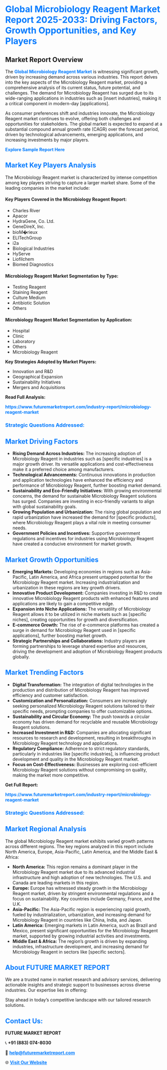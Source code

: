 <h1 style="color: #007BFF;">Global Microbiology Reagent Market Report 2025-2033: Driving Factors, Growth Opportunities, and Key Players</h1>

<section id="overview">
<h2>Market Report Overview</h2>
<p>The <a href="https://www.futuremarketreport.com/industry-report/microbiology-reagent-market" style="color: #007BFF; text-decoration: none;"><strong>Global Microbiology Reagent Market</strong></a> is witnessing significant growth, driven by increasing demand across various industries. This report delves into the key aspects of the Microbiology Reagent market, providing a comprehensive analysis of its current status, future potential, and challenges. The demand for Microbiology Reagent has surged due to its wide-ranging applications in industries such as [insert industries], making it a critical component in modern-day [applications].</p>
<p>As consumer preferences shift and industries innovate, the Microbiology Reagent market continues to evolve, offering both challenges and opportunities for stakeholders. The global market is expected to expand at a substantial compound annual growth rate (CAGR) over the forecast period, driven by technological advancements, emerging applications, and increasing investments by major players.</p>
</section>

<section id="overview">
<p><a href="https://www.futuremarketreport.com/request-sample/reportId=123579" style="color: #007BFF; text-decoration: none;"><strong>Explore Sample Report Here</strong></a></p>
</section>

<section id="key-players">
<h2 style="color: #007BFF;">Market Key Players Analysis</h2>
<p>The Microbiology Reagent market is characterized by intense competition among key players striving to capture a larger market share. Some of the leading companies in the market include:</p>
<h4>Key Players Covered in the Microbiology Reagent Report:</h4>
<ul><li>Charles River</li><li>Apacor</li><li>HydraGene, Co. Ltd.</li><li>GeneDireX, Inc.</li><li>bioM�rieux</li><li>ELITechGroup</li><li>i2a</li><li>Biological Industries</li><li>HyServe</li><li>Liofilchem</li><li>Biomed Diagnostics</li></ul>
<h4>Microbiology Reagent Market Segmentation by Type:</h4>
<ul><li>Testing Reagent</li><li>Staining Reagent</li><li>Culture Medium</li><li>Antibiotic Solution</li><li>Others</li></ul>

<h4>Microbiology Reagent Market Segmentation by Application:</h4>
<ul><li>Hospital</li><li>Clinic</li><li>Laboratory</li><li>Others</li><li>Microbiology Reagent</li></ul>
<p><strong>Key Strategies Adopted by Market Players:</strong></p>
<ul>
<li>Innovation and R&D</li>
<li>Geographical Expansion</li>
<li>Sustainability Initiatives</li>
<li>Mergers and Acquisitions</li>
</ul>
</section>

<section>
<p><strong>Read Full Analysis: </strong></p><a href="https://www.futuremarketreport.com/industry-report/microbiology-reagent-market" style="color: #007BFF; text-decoration: none;"><strong>https://www.futuremarketreport.com/industry-report/microbiology-reagent-market</strong></a>
<h3 style="color: #007BFF;">Strategic Questions Addressed:</h3>
</section>

<section id="driving-factors">
<h2 style="color: #007BFF;">Market Driving Factors</h2>
<ul>
<li><strong>Rising Demand Across Industries:</strong> The increasing adoption of Microbiology Reagent in industries such as [specific industries] is a major growth driver. Its versatile applications and cost-effectiveness make it a preferred choice among manufacturers.</li>
<li><strong>Technological Advancements:</strong> Continuous innovations in production and application technologies have enhanced the efficiency and performance of Microbiology Reagent, further boosting market demand.</li>
<li><strong>Sustainability and Eco-Friendly Initiatives:</strong> With growing environmental concerns, the demand for sustainable Microbiology Reagent solutions has surged. Companies are investing in eco-friendly variants to align with global sustainability goals.</li>
<li><strong>Growing Population and Urbanization:</strong> The rising global population and rapid urbanization have increased the demand for [specific products], where Microbiology Reagent plays a vital role in meeting consumer needs.</li>
<li><strong>Government Policies and Incentives:</strong> Supportive government regulations and incentives for industries using Microbiology Reagent have created a conducive environment for market growth.</li>
</ul>
</section>

<section id="growth-opportunities">
<h2 style="color: #007BFF;">Market Growth Opportunities</h2>
<ul>
<li><strong>Emerging Markets:</strong> Developing economies in regions such as Asia-Pacific, Latin America, and Africa present untapped potential for the Microbiology Reagent market. Increasing industrialization and urbanization in these regions are key growth drivers.</li>
<li><strong>Innovative Product Development:</strong> Companies investing in R&D to create innovative Microbiology Reagent products with enhanced features and applications are likely to gain a competitive edge.</li>
<li><strong>Expansion into Niche Applications:</strong> The versatility of Microbiology Reagent allows it to be utilized in niche markets such as [specific niches], creating opportunities for growth and diversification.</li>
<li><strong>E-commerce Growth:</strong> The rise of e-commerce platforms has created a surge in demand for Microbiology Reagent used in [specific applications], further boosting market growth.</li>
<li><strong>Strategic Partnerships and Collaborations:</strong> Industry players are forming partnerships to leverage shared expertise and resources, driving the development and adoption of Microbiology Reagent products globally.</li>
</ul>
</section>

<section id="trending-factors">
<h2 style="color: #007BFF;">Market Trending Factors</h2>
<ul>
<li><strong>Digital Transformation:</strong> The integration of digital technologies in the production and distribution of Microbiology Reagent has improved efficiency and customer satisfaction.</li>
<li><strong>Customization and Personalization:</strong> Consumers are increasingly seeking personalized Microbiology Reagent solutions tailored to their specific needs, prompting companies to offer customizable options.</li>
<li><strong>Sustainability and Circular Economy:</strong> The push towards a circular economy has driven demand for recyclable and reusable Microbiology Reagent solutions.</li>
<li><strong>Increased Investment in R&D:</strong> Companies are allocating significant resources to research and development, resulting in breakthroughs in Microbiology Reagent technology and applications.</li>
<li><strong>Regulatory Compliance:</strong> Adherence to strict regulatory standards, particularly in industries like [specific industries], is influencing product development and quality in the Microbiology Reagent market.</li>
<li><strong>Focus on Cost-Effectiveness:</strong> Businesses are exploring cost-efficient Microbiology Reagent solutions without compromising on quality, making the market more competitive.</li>
</ul>
</section>

<section>
<p><strong>Get Full Report: </strong></p><a href="https://www.futuremarketreport.com/industry-report/microbiology-reagent-market" style="color: #007BFF; text-decoration: none;"><strong>https://www.futuremarketreport.com/industry-report/microbiology-reagent-market</strong></a>
<h3 style="color: #007BFF;">Strategic Questions Addressed:</h3>
</section>


<section id="regional-analysis">
<h2 style="color: #007BFF;">Market Regional Analysis</h2>
<p>The global Microbiology Reagent market exhibits varied growth patterns across different regions. The key regions analyzed in this report include North America, Europe, Asia-Pacific, Latin America, and the Middle East & Africa:</p>
<ul>
<li><strong>North America:</strong> This region remains a dominant player in the Microbiology Reagent market due to its advanced industrial infrastructure and high adoption of new technologies. The U.S. and Canada are leading markets in this region.</li>
<li><strong>Europe:</strong> Europe has witnessed steady growth in the Microbiology Reagent market, driven by stringent environmental regulations and a focus on sustainability. Key countries include Germany, France, and the U.K.</li>
<li><strong>Asia-Pacific:</strong> The Asia-Pacific region is experiencing rapid growth, fueled by industrialization, urbanization, and increasing demand for Microbiology Reagent in countries like China, India, and Japan.</li>
<li><strong>Latin America:</strong> Emerging markets in Latin America, such as Brazil and Mexico, present significant opportunities for the Microbiology Reagent market, supported by growing industrial activities and investments.</li>
<li><strong>Middle East & Africa:</strong> The region’s growth is driven by expanding industries, infrastructure development, and increasing demand for Microbiology Reagent in sectors like [specific sectors].</li>
</ul>
</section>

<footer>
<h2 style="color: #007BFF;">About FUTURE MARKET REPORT</h2>
<p>We are a trusted name in market research and advisory services, delivering actionable insights and strategic support to businesses across diverse industries. Our expertise lies in offering:</p>

<p>Stay ahead in today’s competitive landscape with our tailored research solutions.</p>

<h2 style="color: #007BFF;">Contact Us:</h2>
<p><strong>FUTURE MARKET REPORT</strong></p>
<p>📞 <strong>+91 (883) 074-8030</strong></p>
<p>📧 <strong><a href="mailto:help@futuremarketreport.com" style="color: #007BFF;">help@futuremarketreport.com</a></strong></p>
<p>🌐 <strong><a href="https://www.futuremarketreport.com/" style="color: #007BFF;">Visit Our Website</a></strong></p>
</footer>